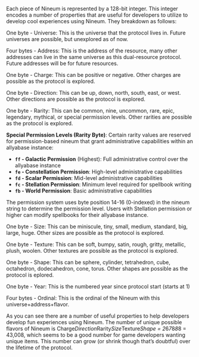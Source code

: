 Each piece of Nineum is represented by a 128-bit integer. This integer encodes a number of properties that are useful for developers to utilize to develop cool experiences using Nineum. They breakdown as follows:

One byte - Universe: This is the universe that the protocol lives in. Future universes are possible, but unexplored as of now.

Four bytes - Address: This is the address of the resource, many other addresses can live in the same universe as this dual-resource protocol. Future addresses will be for future resources.

One byte - Charge: This can be positive or negative. Other charges are possible as the protocol is explored.

One byte - Direction: This can be up, down, north, south, east, or west. Other directions are possible as the protocol is explored.

One byte - Rarity: This can be common, nine, uncommon, rare, epic, legendary, mythical, or special permission levels. Other rarities are possible as the protocol is explored.

**Special Permission Levels (Rarity Byte)**: Certain rarity values are reserved for permission-based nineum that grant administrative capabilities within an allyabase instance:

- **`ff` - Galactic Permission** (Highest): Full administrative control over the allyabase instance
- **`fe` - Constellation Permission**: High-level administrative capabilities
- **`fd` - Scalar Permission**: Mid-level administrative capabilities
- **`fc` - Stellation Permission**: Minimum level required for spellbook writing
- **`fb` - World Permission**: Basic administrative capabilities

The permission system uses byte position 14-16 (0-indexed) in the nineum string to determine the permission level. Users with Stellation permission or higher can modify spellbooks for their allyabase instance.

One byte - Size: This can be miniscule, tiny, small, medium, standard, big, large, huge. Other sizes are possible as the protocol is explored.

One byte - Texture: This can be soft, bumpy, satin, rough, gritty, metallic, plush, woolen. Other textures are possible as the protocol is explored.

One byte - Shape: This can be sphere, cylinder, tetrahedron, cube, octahedron, dodecahedron, cone, torus. Other shapes are possible as the protocol is eplored.

One byte - Year: This is the numbered year since protocol start (starts at 1)

Four bytes - Ordinal: This is the ordinal of the Nineum with this universe+address+flavor.

As you can see there are a number of useful properties to help developers develop fun experiences using Nineum. The number of unique possible flavors of Nineum is Charge*Direction*Rarity*Size*Texture*Shape = 2*6*7*8*8*8 = 43,008, which seems to be a good number for game developers wanting unique items. This number can grow (or shrink though that’s doubtful) over the lifetime of the protocol. 


